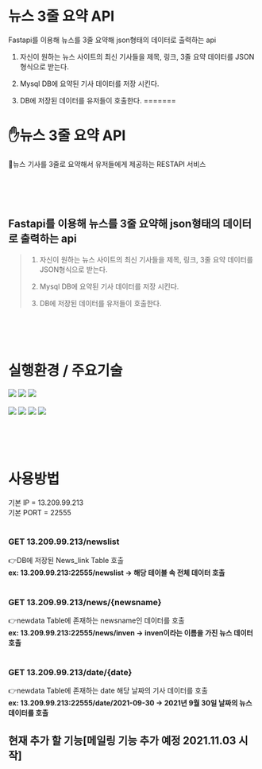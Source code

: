 # 뉴스 3줄 요약 API

Fastapi를 이용해 뉴스를 3줄 요약해 json형태의 데이터로 출력하는 api

1. 자신이 원하는 뉴스 사이트의 최신 기사들을 제목, 링크, 3줄 요약 데이터를 JSON형식으로 받는다.


2. Mysql DB에 요약된 기사 데이터를 저장 시킨다.


3. DB에 저장된 데이터를 유저들이 호출한다.
=======
# ✋뉴스 3줄 요약 API

📰뉴스 기사를 3줄로 요약해서 유저들에게 제공하는 RESTAPI 서비스

</br>
</br>
</br>

## Fastapi를 이용해 뉴스를 3줄 요약해 json형태의 데이터로 출력하는 api

> 1. 자신이 원하는 뉴스 사이트의 최신 기사들을 제목, 링크, 3줄 요약 데이터를 JSON형식으로 받는다.
> 
>  2. Mysql DB에 요약된 기사 데이터를 저장 시킨다.
>  
>  3. DB에 저장된 데이터를 유저들이 호출한다.
</br>
</br>
</br>

# 실행환경 / 주요기술
<img src="https://img.shields.io/badge/linux-FCC624?style=for-the-badge&logo=linux&logoColor=black"> <img src="https://img.shields.io/badge/aws-232F3E?style=for-the-badge&logo=aws&logoColor=white"> <img src="https://img.shields.io/badge/PyCharm-000000?style=for-the-badge&logo=aws&logoColor=white">
</br> </br>
<img src="https://img.shields.io/badge/Python-3766AB?style=for-the-badge&logo=Python&logoColor=white"> <img src="https://img.shields.io/badge/mysql-4479A1?style=for-the-badge&logo=mysql&logoColor=white"> <img src="https://img.shields.io/badge/github-181717?style=for-the-badge&logo=github&logoColor=white"> <img src="https://img.shields.io/badge/FastAPI-009688?style=for-the-badge&logo=FastAPI&logoColor=white">


  
</br>
</br>
</br>

# 사용방법 
기본 IP = 13.209.99.213</br>
기본 PORT = 22555
</br>
</br>
### GET 13.209.99.213/newslist
  👉DB에 저장된 News_link Table 호출</br>
      __ex: 13.209.99.213:22555/newslist  -> 해당 테이블 속 전체 데이터 호출__
  </br>
  </br>
### GET 13.209.99.213/news/{newsname}
  👉newdata Table에 존재하는 newsname인 데이터를 호출</br>
      __ex: 13.209.99.213:22555/news/inven  -> inven이라는 이름을 가진 뉴스 데이터 호출__
  </br>
  </br>
### GET 13.209.99.213/date/{date}
  👉newdata Table에 존재하는 date 해당 날짜의 기사 데이터를 호출 </br>
      __ex: 13.209.99.213:22555/date/2021-09-30  -> 2021년 9월 30일 날짜의 뉴스 데이터를 호출__

## 현재 추가 할 기능[메일링 기능 추가 예정 2021.11.03 시작]
